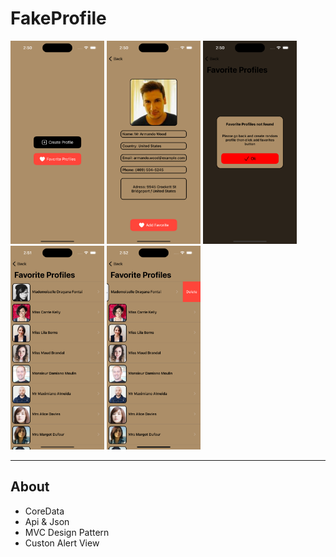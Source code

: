 # FakeProfile


<img src="https://github.com/admrts/FakeProfile/blob/main/Screenshoots/Simulator%20Screen%20Shot%20-%20iPhone%2014%20Pro%20-%202022-10-05%20at%2014.50.11.png" width="150"> <img src="https://github.com/admrts/FakeProfile/blob/main/Screenshoots/Simulator%20Screen%20Shot%20-%20iPhone%2014%20Pro%20-%202022-10-05%20at%2014.50.18.png" width="150"> <img src="https://github.com/admrts/FakeProfile/blob/main/Screenshoots/Simulator%20Screen%20Shot%20-%20iPhone%2014%20Pro%20-%202022-10-05%20at%2014.50.36.png" width="150"> <img src="https://github.com/admrts/FakeProfile/blob/main/Screenshoots/Simulator%20Screen%20Shot%20-%20iPhone%2014%20Pro%20-%202022-10-05%20at%2014.51.15.png" width="150"> <img src="https://github.com/admrts/FakeProfile/blob/main/Screenshoots/Simulator%20Screen%20Shot%20-%20iPhone%2014%20Pro%20-%202022-10-05%20at%2014.52.07.png" width="150">

---
## About

- CoreData
- Api & Json
- MVC Design Pattern
- Custon Alert View

